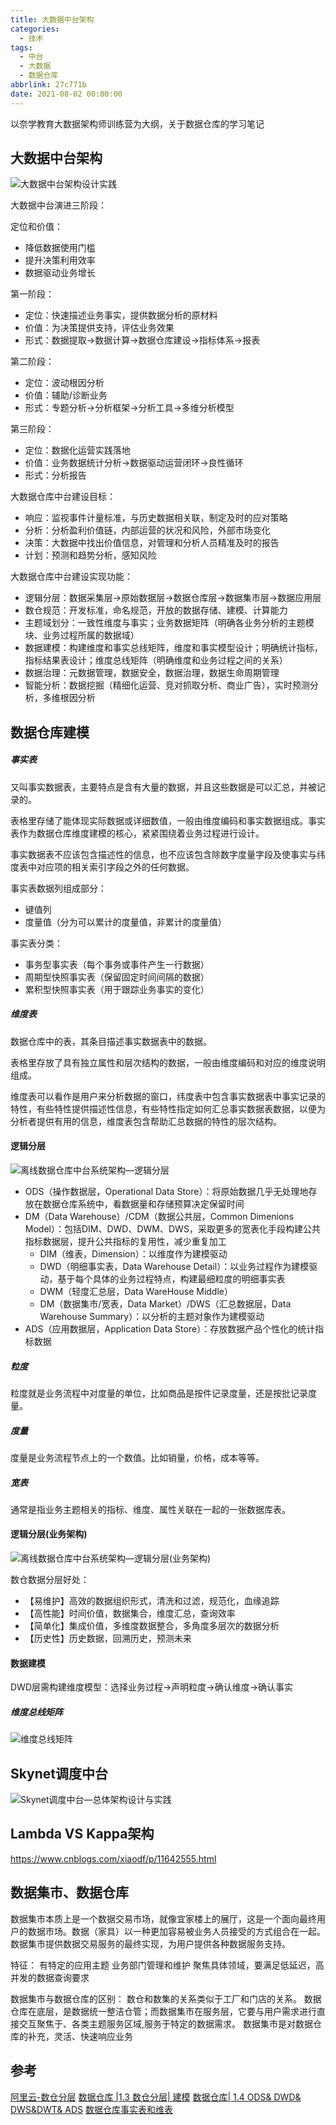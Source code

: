 ```yaml
---
title: 大数据中台架构
categories:
  - 技术
tags:
  - 中台
  - 大数据
  - 数据仓库
abbrlink: 27c771b
date: 2021-08-02 00:00:00
---
```


以奈学教育大数据架构师训练营为大纲，关于数据仓库的学习笔记

<!-- more -->

## 大数据中台架构
![大数据中台架构设计实践](https://gitee.com/lights8080/lights8080-oss/raw/master/2021/08/5BVKI1.jpg)

大数据中台演进三阶段：

定位和价值：
* 降低数据使用门槛
* 提升决策利用效率
* 数据驱动业务增长

第一阶段：
* 定位：快速描述业务事实，提供数据分析的原材料
* 价值：为决策提供支持，评估业务效果
* 形式：数据提取->数据计算->数据仓库建设->指标体系->报表

第二阶段：
* 定位：波动根因分析
* 价值：辅助/诊断业务
* 形式：专题分析->分析框架->分析工具->多维分析模型

第三阶段：
* 定位：数据化运营实践落地
* 价值：业务数据统计分析->数据驱动运营闭环->良性循环
* 形式：分析报告

大数据仓库中台建设目标：
* 响应：监视事件计量标准，与历史数据相关联，制定及时的应对策略
* 分析：分析盈利价值链，内部运营的状况和风险，外部市场变化
* 决策：大数据中找出价值信息，对管理和分析人员精准及时的报告
* 计划：预测和趋势分析，感知风险

大数据仓库中台建设实现功能：
* 逻辑分层：数据采集层->原始数据层->数据仓库层->数据集市层->数据应用层
* 数仓规范：开发标准，命名规范，开放的数据存储、建模、计算能力
* 主题域划分：一致性维度与事实；业务数据矩阵（明确各业务分析的主题模块、业务过程所属的数据域）
* 数据建模：构建维度和事实总线矩阵，维度和事实模型设计；明确统计指标，指标结果表设计；维度总线矩阵（明确维度和业务过程之间的关系）
* 数据治理：元数据管理，数据安全，数据治理，数据生命周期管理
* 智能分析：数据挖掘（精细化运营、竞对抓取分析、商业广告），实时预测分析，多维根因分析

## 数据仓库建模

#####  事实表
又叫事实数据表，主要特点是含有大量的数据，并且这些数据是可以汇总，并被记录的。

表格里存储了能体现实际数据或详细数值，一般由维度编码和事实数据组成。事实表作为数据仓库维度建模的核心，紧紧围绕着业务过程进行设计。

事实数据表不应该包含描述性的信息，也不应该包含除数字度量字段及使事实与纬度表中对应项的相关索引字段之外的任何数据。

事实表数据列组成部分：
* 键值列
* 度量值（分为可以累计的度量值，非累计的度量值）

事实表分类：
* 事务型事实表（每个事务或事件产生一行数据）
* 周期型快照事实表（保留固定时间间隔的数据）
* 累积型快照事实表（用于跟踪业务事实的变化）

##### 维度表
数据仓库中的表，其条目描述事实数据表中的数据。

表格里存放了具有独立属性和层次结构的数据，一般由维度编码和对应的维度说明组成。

维度表可以看作是用户来分析数据的窗口，纬度表中包含事实数据表中事实记录的特性，有些特性提供描述性信息，有些特性指定如何汇总事实数据表数据，以便为分析者提供有用的信息，维度表包含帮助汇总数据的特性的层次结构。



#### 逻辑分层
![离线数据仓库中台系统架构—逻辑分层](https://gitee.com/lights8080/lights8080-oss/raw/master/2021/08/EbqvFO.jpg)

* ODS（操作数据层，Operational Data Store）：将原始数据几乎无处理地存放在数据仓库系统中，看数据量和存储预算决定保留时间
* DM（Data Warehouse）/CDM（数据公共层，Common Dimenions Model）：包括DIM、DWD、DWM、DWS，采取更多的宽表化手段构建公共指标数据层，提升公共指标的复用性，减少重复加工
  * DIM（维表，Dimension）：以维度作为建模驱动
  * DWD（明细事实表，Data Warehouse Detail）：以业务过程作为建模驱动，基于每个具体的业务过程特点，构建最细粒度的明细事实表
  * DWM（轻度汇总层，Data WareHouse Middle）
  * DM（数据集市/宽表，Data Market）/DWS（汇总数据层，Data Warehouse Summary）：以分析的主题对象作为建模驱动
* ADS（应用数据层，Application Data Store）：存放数据产品个性化的统计指标数据

##### 粒度
粒度就是业务流程中对度量的单位，比如商品是按件记录度量，还是按批记录度量。

##### 度量
度量是业务流程节点上的一个数值。比如销量，价格，成本等等。

#####  宽表
通常是指业务主题相关的指标、维度、属性关联在一起的一张数据库表。

#### 逻辑分层(业务架构)
![离线数据仓库中台系统架构—逻辑分层(业务架构)](https://gitee.com/lights8080/lights8080-oss/raw/master/2021/08/4EEWgS.jpg)

数仓数据分层好处：
* 【易维护】高效的数据组织形式，清洗和过滤，规范化，血缘追踪
* 【高性能】时间价值，数据集合，维度汇总，查询效率
* 【简单化】集成价值，多维度数据整合，多角度多层次的数据分析
* 【历史性】历史数据，回溯历史，预测未来

#### 数据建模
DWD层需构建维度模型：选择业务过程→声明粒度→确认维度→确认事实

##### 维度总线矩阵
![维度总线矩阵](https://gitee.com/lights8080/lights8080-oss/raw/master/2021/08/ZOAcu7.jpg)

## Skynet调度中台

![Skynet调度中台—总体架构设计与实践](https://gitee.com/lights8080/lights8080-oss/raw/master/2021/08/dFtbBY.jpg)

## Lambda VS Kappa架构
https://www.cnblogs.com/xiaodf/p/11642555.html


## 数据集市、数据仓库

数据集市本质上是一个数据交易市场，就像宜家楼上的展厅，这是一个面向最终用户的数据市场。数据（家具）以一种更加容易被业务人员接受的方式组合在一起。数据集市提供数据交易服务的最终实现，为用户提供各种数据服务支持。

特征：
有特定的应用主题
业务部门管理和维护
聚焦具体领域，要满足低延迟，高并发的数据查询要求

数据集市与数据仓库的区别：
数仓和数集的关系类似于工厂和门店的关系。
数据仓库在底层，是数据统一整洁仓管；而数据集市在服务层，它要与用户需求进行直接交互聚焦于、各类主题服务区域,服务于特定的数据需求。
数据集市是对数据仓库的补充，灵活、快速响应业务


## 参考
[阿里云-数仓分层](https://help.aliyun.com/document_detail/126215.html?spm=a2c4g.11186623.6.586.245d38acj9VNpD)
[数据仓库 |1.3 数仓分层| 建模](https://www.cnblogs.com/shengyang17/p/10558342.html#_lab2_0_1)
[数据仓库| 1.4 ODS& DWD& DWS&DWT& ADS](https://www.cnblogs.com/shengyang17/p/10545198.html#_lab2_0_1)
[数据仓库事实表和维表](https://blog.csdn.net/u010999396/article/details/68488981)
